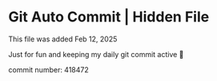 # Git Auto Commit | Hidden File

This file was added Feb 12, 2025

Just for fun and keeping my daily git commit active 🤪

commit number: 418472
